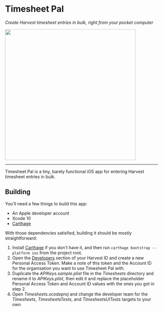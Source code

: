 # Timesheet Pal

_Create Harvest timesheet entries in bulk, right from your pocket computer_

<img src="https://raw.githubusercontent.com/rhysforyou/Timesheets/master/Media/Screenshot.png" width="430" />

---

Timesheet Pal is a tiny, barely functional iOS app for entering Harvest timesheet entries in bulk.

## Building

You'll need a few things to build this app:

- An Apple developer account
- Xcode 10
- [Carthage](https://github.com/Carthage/Carthage)

With those dependencies satisfied, building it should be mostly straightforward:

1. Install [Carthage](https://github.com/Carthage/Carthage) if you don't have it, and then run `carthage bootstrap --platform ios` from the project root.
2. Open the [Developers](https://id.getharvest.com/developers) section of your Harvest ID and create a new Personal Access Token. Make a note of this token and the Account ID for the organisation you want to use Timesheet Pal with.
3. Duplicate the _APIKeys.sample.plist_ file in the _Timesheets_ directory and rename it to _APIKeys.plist_, then edit it and replace the placeholder Personal Access Token and Account ID values with the ones you got in step 2.
4. Open _Timesheets.xcodeproj_ and change the developer team for the _Timesheets_, _TimesheetsTests_, and _TimesheetsUITests_ targets to your own
